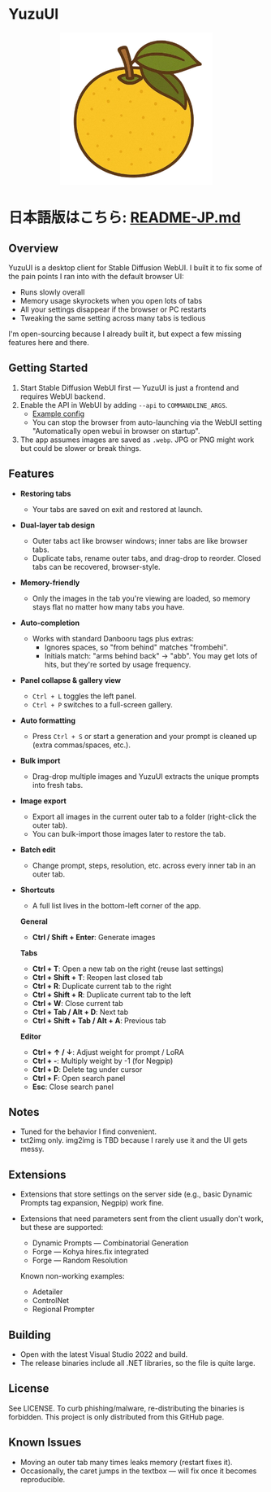 # YuzuUI

<div align="center">
    <img src="yuzu.png" alt="Logo" width="300"/>
</div>

# 日本語版はこちら: [README-JP.md](README-JP.md)

## Overview

YuzuUI is a desktop client for Stable Diffusion WebUI. I built it to fix some of the pain points I ran into with the default browser UI:

- Runs slowly overall
- Memory usage skyrockets when you open lots of tabs
- All your settings disappear if the browser or PC restarts
- Tweaking the same setting across many tabs is tedious

I'm open-sourcing because I already built it, but expect a few missing features here and there.

## Getting Started

1. Start Stable Diffusion WebUI first — YuzuUI is just a frontend and requires WebUI backend.
2. Enable the API in WebUI by adding `--api` to `COMMANDLINE_ARGS`.
   - [Example config](https://gist.github.com/crstp/2976412d94ce19145da4b8cbba11d250#file-webui-user-bat-L6)
   - You can stop the browser from auto-launching via the WebUI setting "Automatically open webui in browser on startup".
3. The app assumes images are saved as `.webp`. JPG or PNG might work but could be slower or break things.

## Features

- **Restoring tabs**
  - Your tabs are saved on exit and restored at launch.
- **Dual-layer tab design**
  - Outer tabs act like browser windows; inner tabs are like browser tabs.
  - Duplicate tabs, rename outer tabs, and drag-drop to reorder. Closed tabs can be recovered, browser-style.
- **Memory-friendly**
  - Only the images in the tab you're viewing are loaded, so memory stays flat no matter how many tabs you have.
- **Auto-completion**
  - Works with standard Danbooru tags plus extras:
    - Ignores spaces, so "from behind" matches "frombehi".
    - Initials match: "arms behind back" → "abb". You may get lots of hits, but they're sorted by usage frequency.
- **Panel collapse & gallery view**
  - `Ctrl + L` toggles the left panel.
  - `Ctrl + P` switches to a full-screen gallery.
- **Auto formatting**
  - Press `Ctrl + S` or start a generation and your prompt is cleaned up (extra commas/spaces, etc.).
- **Bulk import**
  - Drag-drop multiple images and YuzuUI extracts the unique prompts into fresh tabs.
- **Image export**
  - Export all images in the current outer tab to a folder (right-click the outer tab).
  - You can bulk-import those images later to restore the tab.
- **Batch edit**
  - Change prompt, steps, resolution, etc. across every inner tab in an outer tab.
- **Shortcuts**
  - A full list lives in the bottom-left corner of the app.

  **General**
  - **Ctrl / Shift + Enter**: Generate images

  **Tabs**
  - **Ctrl + T**: Open a new tab on the right (reuse last settings)
  - **Ctrl + Shift + T**: Reopen last closed tab
  - **Ctrl + R**: Duplicate current tab to the right
  - **Ctrl + Shift + R**: Duplicate current tab to the left
  - **Ctrl + W**: Close current tab
  - **Ctrl + Tab / Alt + D**: Next tab
  - **Ctrl + Shift + Tab / Alt + A**: Previous tab

  **Editor**
  - **Ctrl + ↑ / ↓**: Adjust weight for prompt / LoRA
  - **Ctrl + -**: Multiply weight by -1 (for Negpip)
  - **Ctrl + D**: Delete tag under cursor
  - **Ctrl + F**: Open search panel
  - **Esc**: Close search panel

## Notes

- Tuned for the behavior I find convenient.
- txt2img only. img2img is TBD because I rarely use it and the UI gets messy.

## Extensions

- Extensions that store settings on the server side (e.g., basic Dynamic Prompts tag expansion, Negpip) work fine.
- Extensions that need parameters sent from the client usually don't work, but these are supported:
  - Dynamic Prompts — Combinatorial Generation
  - Forge — Kohya hires.fix integrated
  - Forge — Random Resolution

  Known non-working examples:
  - Adetailer
  - ControlNet
  - Regional Prompter

## Building

- Open with the latest Visual Studio 2022 and build.
- The release binaries include all .NET libraries, so the file is quite large.

## License

See LICENSE. To curb phishing/malware, re-distributing the binaries is forbidden. This project is only distributed from this GitHub page.

## Known Issues

- Moving an outer tab many times leaks memory (restart fixes it).
- Occasionally, the caret jumps in the textbox — will fix once it becomes reproducible. 